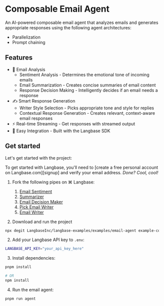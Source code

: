 # Composable Email Agent

An AI-powered composable email agent that analyzes emails and generates appropriate responses using the following agent architectures:

-   Parallelization
-   Prompt chaining

## Features

-   📧 Email Analysis
    -   Sentiment Analysis - Determines the emotional tone of incoming emails
    -   Email Summarization - Creates concise summaries of email content
    -   Response Decision Making - Intelligently decides if an email needs a response
-   ✍️ Smart Response Generation
    -   Writer Style Selection - Picks appropriate tone and style for replies
    -   Contextual Response Generation - Creates relevant, context-aware email responses
-   ⚡️ Real-time Streaming - Get responses with streamed output
-   🔌 Easy Integration - Built with the Langbase SDK

## Get started

Let's get started with the project:

To get started with Langbase, you'll need to [create a free personal account on Langbase.com][signup] and verify your email address. _Done? Cool, cool!_

1. Fork the following pipes on ⌘ Langbase:

    1. [Email Sentiment][email-sentiment]
    2. [Summarizer][summarizer]
    3. [Email Decision Maker][decision-maker]
    4. [Pick Email Writer][pick-email-writer]
    5. [Email Writer][email-writer]

2. Download and run the project

```sh
npx degit LangbaseInc/langbase-examples/examples/email-agent example-composable-email-agent && cp .env.example .env && cd example-composable-email-agent
```

2. Add your Langbase API key to `.env`:

```sh
LANGBASE_API_KEY="your_api_key_here"
```

3. Install dependencies:

```sh
pnpm install

# OR
npm install
```

4. Run the email agent:

```sh
pnpm run agent
```

[email-sentiment]: https://langbase.com/examples/email-sentiment
[summarizer]: https://langbase.com/examples/summarizer
[decision-maker]: https://langbase.com/examples/decision-maker
[pick-email-writer]: https://langbase.com/examples/pick-email-writer
[email-writer]: https://langbase.com/examples/email-writer
